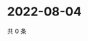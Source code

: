 # 2022-08-04

共 0 条

<!-- BEGIN WEIBO -->
<!-- 最后更新时间 Thu Aug 04 2022 13:21:19 GMT+0800 (China Standard Time) -->

<!-- END WEIBO -->
